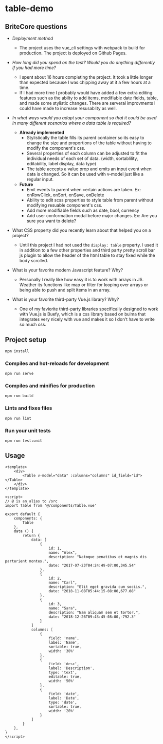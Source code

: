 # table-demo

## BriteCore questions
* _Deployment method_
   * The project uses the vue_cli settings with webpack to build for production. The project is deployed on Github Pages.
* _How long did you spend on the test? Would you do anything differently if you had more time?_
    * I spent about 16 hours completing the project. It took a little longer than expected because I was chipping away at it a few hours at a time. 
    * If I had more time I probably would have added a few extra editing features such as the abilty to add items, modifiable date fields, table, and made some stylistic changes. There are serveral improvments I could have made to increase resusablity as well.

* _In what ways would you adapt your component so that it could be used in many different scenarios where a data table is
required?_
    * __Already implemented__
        * Stylistically the table fills its parent container so its easy to change the size and proportions of the table without having to modify the component's css.
        * Several properties of each column can be adjusted to fit the individual needs of each set of data. (width, sortablility, editability, label display, data type)
        * The table accepts a value prop and emits an input event when data is changed. So it can be used with v-model just like a regular input.
    * __Future__
        * Emit events to parent when certain actions are taken. Ex: onRowClick, onSort, onSave, onDelete
        * Ability to edit scss properties to style table from parent without modifying resuable component's css.
        * Add more modifiable fields such as date, bool, currency
        * Add user conformation modal before major changes. Ex: Are you sure you want to delete?
* What CSS property did you recently learn about that helped you on a project?
    * Until this project I had not used the `display: table` property. I used it in addition to a few other properties and third party pretty scroll bar js plugin to allow the header of the html table to stay fixed while the body scrolled.
* What is your favorite modern Javascript feature? Why?
    * Personally I really like how easy it is to work with arrays in JS. Weather its functions like map or filter for looping over arrays or being able to push and split items in an array.
* What is your favorite third-party Vue.js library? Why?
    * One of my faviorite third-party libraries specifically designed to work with Vue.js is Buefy, which is a css library based on bulma that integrates very nicely with vue and makes it so I don't have to write so much css.




## Project setup
```
npm install
```

### Compiles and hot-reloads for development
```
npm run serve
```

### Compiles and minifies for production
```
npm run build
```

### Lints and fixes files
```
npm run lint
```

### Run your unit tests
```
npm run test:unit
```

## Usage
```
<template>
    <div>
        <Table v-model="data" :columns="columns" id_field="id"></Table>
    </div>
</template>

<script>
// @ is an alias to /src
import Table from '@/components/Table.vue'

export default {
    components: {
        Table
    },
    data () {
        return {
            data: [
                {
                    id: 1,
                    name: "Alex",
                    description: "Natoque penatibus et magnis dis parturient montes.",
                    date: "2017-07-23T04:24:49-07:00,345.54"
                },
                {
                    id: 2,
                    name: "Carl",
                    description: "Elit eget gravida cum sociis.",
                    date: "2018-11-08T05:44:15-08:00,677.08"
                },
                {
                    id: 3,
                    name: "Sara",
                    description: "Nam aliquam sem et tortor.",
                    date: "2018-12-26T09:43:45-08:00,-792.3"
                }
            ]
            columns: [
                {
                    field: 'name',
                    label: 'Name',
                    sortable: true,
                    width: '30%'
                },
                {
                    field: 'desc',
                    label: 'Description',
                    type: 'text',
                    editable: true,
                    width: '50%'
                },
                {
                    field: 'date',
                    label: 'Date',
                    type: 'date',
                    sortable: true,
                    width: '20%'
                }
            ]
        }
    },
}
</script>

```


